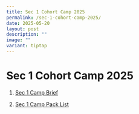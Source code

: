 ```yaml
---
title: Sec 1 Cohort Camp 2025
permalink: /sec-1-cohort-camp-2025/
date: 2025-05-20
layout: post
description: ""
image: ""
variant: tiptap
---
```

<h1><strong>Sec 1 Cohort Camp 2025</strong></h1>
<p></p>
<ol data-tight="true" class="tight">
<li>
<p><a href="/files/sec_1_camp_brief.pdf" rel="noopener nofollow" target="_blank">Sec 1 Camp Brief</a>
</p>
</li>
<li>
<p><a href="/files/Sec_1_Camp_Pack_List_2025.pdf" rel="noopener nofollow" target="_blank">Sec 1 Camp Pack List</a>
</p>
</li>
</ol>
<p></p>